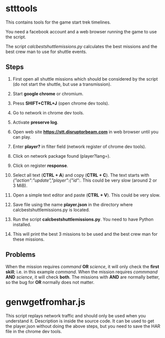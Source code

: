 # stttools

This contains tools for the game start trek timelines.

You need a facebook account and a web browser running the game to use the script.

The script *calcbestshuttlemissions.py* calculates the best missions and the best crew man to use for shuttle events.

## Steps
1. First open all shuttle missions which should be considered by the script (do not start the shuttle, but use a transmission).

2. Start **google chrome** or chromium.

3. Press **SHIFT+CTRL+J** (open chrome dev tools).

4. Go to network in chrome dev tools.

5. Activate **preserve log**.

6. Open web site **https://stt.disruptorbeam.com** in web browser until you can play.

7. Enter **player?** in filter field (network register of chrome dev tools).

8. Click on network package found (player?lang=).

9. Click on register **response**.

10. Select all text (**CTRL + A**) and copy (**CTRL + C**). The text starts with *{"action":"update","player":{"id":*. This could be very slow (around 2 or 3 MiB).

11. Open a simple text editor and paste (**CTRL + V**). This could be very slow.

12. Save file using the name **player.json** in the directory where calcbestshuttlemissions.py is located.

13. Run the script **calcbestshuttlemissions.py**. You need to have Python installed.

14. This will print the best 3 missions to be used and the best crew man for these missions.

## Problems
When the mission requires *command* **OR** *science*, it will only check the **first skill**; i.e. in this example *command*.
When the mission requires *commmand* **AND** *science*, it will check **both**. The missions with **AND** are normally better, so the bug for **OR** normally does not matter.

# genwgetfromhar.js
This script replays network traffic and should only be used when you understand it.
Description is inside the source code. It can be used to get the player.json
without doing the above steps, but you need to save the HAR file in the
chrome dev tools.
